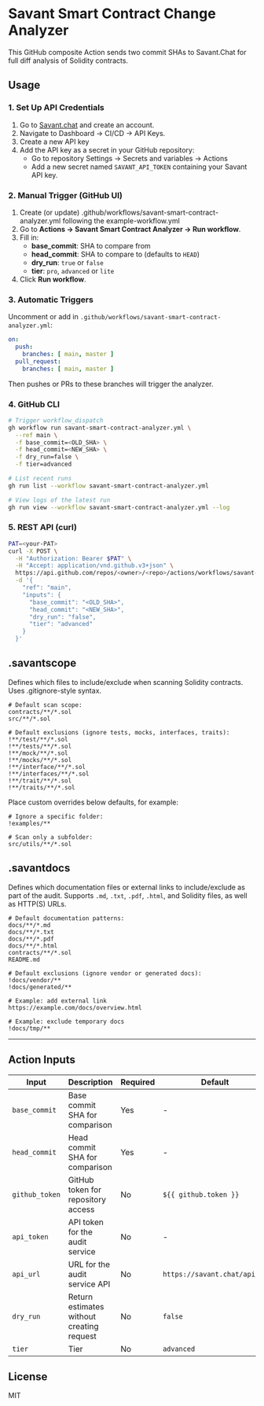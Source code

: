 # Savant Smart Contract Change Analyzer

This GitHub composite Action sends two commit SHAs to Savant.Chat for full diff analysis of Solidity contracts.

## Usage

### 1. Set Up API Credentials

1. Go to [Savant.chat](https://savant.chat) and create an account.
2. Navigate to Dashboard → CI/CD → API Keys.
3. Create a new API key
4. Add the API key as a secret in your GitHub repository:
   - Go to repository Settings → Secrets and variables → Actions
   - Add a new secret named `SAVANT_API_TOKEN` containing your Savant API key.

### 2. Manual Trigger (GitHub UI)

1. Create (or update) .github/workflows/savant-smart-contract-analyzer.yml following the example-workflow.yml
2. Go to **Actions → Savant Smart Contract Analyzer → Run workflow**.  
3. Fill in:
   - **base_commit**: SHA to compare from
   - **head_commit**: SHA to compare to (defaults to `HEAD`)
   - **dry_run**: `true` or `false`
   - **tier**: `pro`, `advanced` or `lite`
4. Click **Run workflow**.

### 3. Automatic Triggers

Uncomment or add in `.github/workflows/savant-smart-contract-analyzer.yml`:

```yaml
on:
  push:
    branches: [ main, master ]
  pull_request:
    branches: [ main, master ]
```

Then pushes or PRs to these branches will trigger the analyzer.

### 4. GitHub CLI

```bash
# Trigger workflow_dispatch
gh workflow run savant-smart-contract-analyzer.yml \
  --ref main \
  -f base_commit=<OLD_SHA> \
  -f head_commit=<NEW_SHA> \
  -f dry_run=false \
  -f tier=advanced

# List recent runs
gh run list --workflow savant-smart-contract-analyzer.yml

# View logs of the latest run
gh run view --workflow savant-smart-contract-analyzer.yml --log
```

### 5. REST API (curl)

```bash
PAT=<your-PAT>
curl -X POST \
  -H "Authorization: Bearer $PAT" \
  -H "Accept: application/vnd.github.v3+json" \
  https://api.github.com/repos/<owner>/<repo>/actions/workflows/savant-smart-contract-analyzer.yml/dispatches \
  -d '{
    "ref": "main",
    "inputs": {
      "base_commit": "<OLD_SHA>",
      "head_commit": "<NEW_SHA>",
      "dry_run": "false",
      "tier": "advanced"
    }
  }'
```

## .savantscope

Defines which files to include/exclude when scanning Solidity contracts. Uses .gitignore-style syntax.

```text
# Default scan scope:
contracts/**/*.sol
src/**/*.sol

# Default exclusions (ignore tests, mocks, interfaces, traits):
!**/test/**/*.sol
!**/tests/**/*.sol
!**/mock/**/*.sol
!**/mocks/**/*.sol
!**/interface/**/*.sol
!**/interfaces/**/*.sol
!**/trait/**/*.sol
!**/traits/**/*.sol
```

Place custom overrides below defaults, for example:

```text
# Ignore a specific folder:
!examples/**

# Scan only a subfolder:
src/utils/**/*.sol
```

## .savantdocs

Defines which documentation files or external links to include/exclude as part of the audit. Supports `.md`, `.txt`, `.pdf`, `.html`, and Solidity files, as well as HTTP(S) URLs.

```text
# Default documentation patterns:
docs/**/*.md
docs/**/*.txt
docs/**/*.pdf
docs/**/*.html
contracts/**/*.sol
README.md

# Default exclusions (ignore vendor or generated docs):
!docs/vendor/**
!docs/generated/**

# Example: add external link
https://example.com/docs/overview.html

# Example: exclude temporary docs
!docs/tmp/**
```

---

## Action Inputs

| Input | Description | Required | Default |
|-------|-------------|----------|---------|
| `base_commit` | Base commit SHA for comparison | Yes | - |
| `head_commit` | Head commit SHA for comparison | Yes | - |
| `github_token`| GitHub token for repository access | No | `${{ github.token }}` |
| `api_token` | API token for the audit service | No | - |
| `api_url` | URL for the audit service API | No | `https://savant.chat/api/v1` |
| `dry_run` | Return estimates without creating request | No | `false` |
| `tier` | Tier | No | `advanced` |

## License

MIT 
